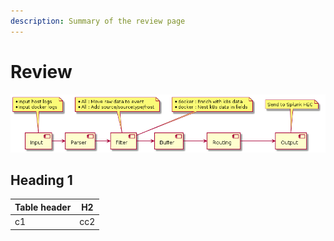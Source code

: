 ```yaml
---
description: Summary of the review page
---
```


# Review

![](.gitbook/assets/fluent-bit-pipeline.png)

## Heading 1

| Table header | H2 |
| --- | --- |
| c1 | cc2 |

